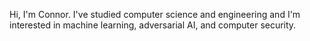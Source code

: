 Hi, I'm Connor.  I've studied computer science and engineering and I'm interested in machine learning, adversarial AI, and computer security.
